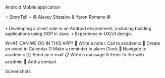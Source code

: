 Android Mobile application

⭐ StoryTell ⭐ 
©️ Alexey Shatalov & Yaron Romano ©️

• Developing a client side in an Android environment, including building applications using OOP in Java.
• Experience in UX/UI design.

WHAT CAN WE DO IN THIS APP?
📝 Write a note
📞 Call to academic
📆 Create an event in Calendar
⏰ Make a reminder in alarm Clock
🔎 Navigate to academic
✉️ Send an e-mail
📋 Write a massage
🌐 Enter to the web acadmic
👩 Add a contact

Screenshots
